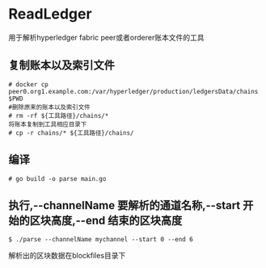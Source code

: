 # ReadLedger
用于解析hyperledger fabric peer或者orderer账本文件的工具

## 复制账本以及索引文件
```
# docker cp peer0.org1.example.com:/var/hyperledger/production/ledgersData/chains $PWD
#删除原来的账本以及索引文件
# rm -rf ${工具路径}/chains/*
将账本复制到工具相应目录下
# cp -r chains/* ${工具路径}/chains/
```
## 编译
```
# go build -o parse main.go
```
## 执行,--channelName 要解析的通道名称,--start 开始的区块高度,--end 结束的区块高度
```
$ ./parse --channelName mychannel --start 0 --end 6
```
解析出的区块数据在blockfiles目录下

